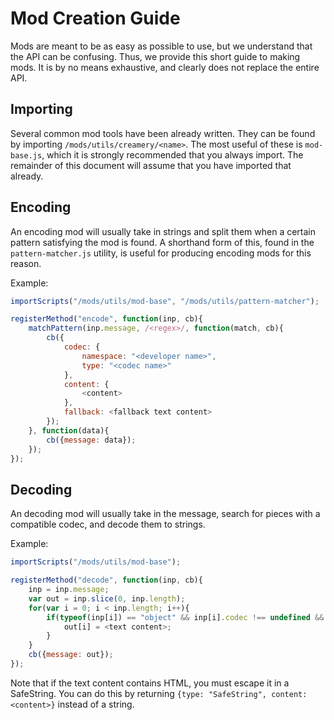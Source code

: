 # Mod Creation Guide

Mods are meant to be as easy as possible to use, but we understand that the API can be confusing.  Thus, we provide this short guide to making mods.  It is by no means exhaustive, and clearly does not replace the entire API.

## Importing

Several common mod tools have been already written.  They can be found by importing `/mods/utils/creamery/<name>`.  The most useful of these is `mod-base.js`, which it is strongly recommended that you always import.  The remainder of this document will assume that you have imported that already.

## Encoding

An encoding mod will usually take in strings and split them when a certain pattern satisfying the mod is found.  A shorthand form of this, found in the `pattern-matcher.js` utility, is useful for producing encoding mods for this reason.

Example:

```js
importScripts("/mods/utils/mod-base", "/mods/utils/pattern-matcher");

registerMethod("encode", function(inp, cb){
	matchPattern(inp.message, /<regex>/, function(match, cb){
		cb({
			codec: {
				namespace: "<developer name>",
				type: "<codec name>"
			},
			content: {
				<content>
			},
			fallback: <fallback text content>
		});
	}, function(data){
		cb({message: data});
	});
});
```

## Decoding

An decoding mod will usually take in the message, search for pieces with a compatible codec, and decode them to strings.

Example:

```js
importScripts("/mods/utils/mod-base");

registerMethod("decode", function(inp, cb){
	inp = inp.message;
	var out = inp.slice(0, inp.length);
	for(var i = 0; i < inp.length; i++){
		if(typeof(inp[i]) == "object" && inp[i].codec !== undefined && inp[i].codec.namespace == "<developer name>" && inp[i].codec.type == "<codec name>"){
			out[i] = <text content>;
		}
	}
	cb({message: out});
});
```

Note that if the text content contains HTML, you must escape it in a SafeString.  You can do this by returning `{type: "SafeString", content: <content>}` instead of a string.
